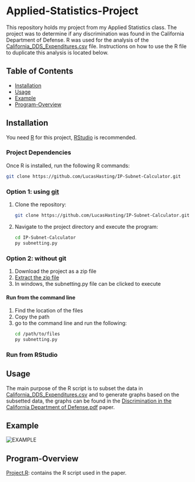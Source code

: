 # Applied-Statistics-Project

This repository holds my project from my Applied Statistics class. The project was to determine if any discrimination was found in the California Department of Defense. R was used for the analysis of the [California_DDS_Expenditures.csv]() file. Instructions on how to use the R file to duplicate this analysis is located below.

## Table of Contents

- [Installation](#installation)
- [Usage](#usage)
- [Example](#example)
- [Program-Overview](#program-overview)

## Installation

You need [R](https://rstudio-education.github.io/hopr/starting.html) for this project, [RStudio](https://rstudio-education.github.io/hopr/starting.html) is recommended.

### Project Dependencies
Once R is installed, run the following R commands:
```sh
git clone https://github.com/LucasHasting/IP-Subnet-Calculator.git
```

### Option 1: using [git](https://git-scm.com/downloads)
1. Clone the repository:

    ```sh
    git clone https://github.com/LucasHasting/IP-Subnet-Calculator.git
    ```

2. Navigate to the project directory and execute the program:

    ```sh
    cd IP-Subnet-Calculator
    py subnetting.py
    ```
    
### Option 2: without git
1. Download the project as a zip file
2. [Extract the zip file](https://www.wikihow.com/Unzip-a-File)
3. In windows, the subnetting.py file can be clicked to execute

#### Run from the command line
1. Find the location of the files
2. Copy the path
3. go to the command line and run the following:
   ```sh
   cd /path/to/files
   py subnetting.py
   ```

### Run from RStudio

## Usage

The main purpose of the R script is to subset the data in [California_DDS_Expenditures.csv](https://github.com/LucasHasting/Applied-Statistics-Project/blob/main/Discrimination%20in%20the%20California%20Department%20of%20Defense.pdf) and to generate graphs based on the subsetted data, the graphs can be found in the [Discrimination in the California Department of Defense.pdf](https://github.com/LucasHasting/Applied-Statistics-Project/blob/main/Discrimination%20in%20the%20California%20Department%20of%20Defense.pdf) paper.

## Example

![EXAMPLE](example.png)

## Program-Overview

[Project.R](https://github.com/LucasHasting/Applied-Statistics-Project/blob/main/Project.R): contains the R script used in the paper.  
